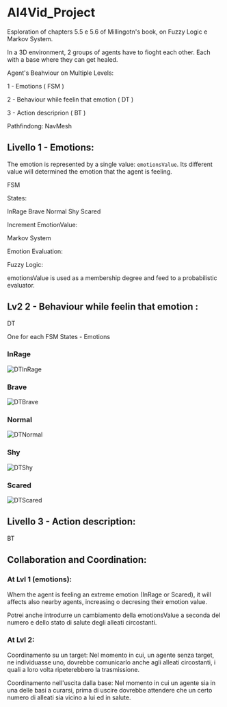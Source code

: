 # AI4Vid_Project

Esploration of chapters 5.5 e 5.6 of Millingotn's book, on Fuzzy Logic e Markov System.


In a 3D environment, 2 groups of agents have to fioght each other.
Each with a base where they can get healed.


Agent's Beahviour on Multiple Levels:

1 - Emotions ( FSM )

2 - Behaviour while feelin that emotion ( DT )

3 - Action descriprion ( BT )

	
Pathfindong: NavMesh


## Livello 1 - Emotions:

The emotion is represented by a single value: `emotionsValue`.
Its different value will determined the emotion that the agent is feeling.

FSM

States:

  InRage
  Brave
  Normal
  Shy
  Scared
  
Increment EmotionValue:

  Markov System

Emotion Evaluation:

  Fuzzy Logic:

  emotionsValue is used as a membership degree and feed to a probabilistic evaluator.


## Lv2 2 - Behaviour while feelin that emotion :

DT

One for each FSM States - Emotions

### InRage

![DTInRage](https://user-images.githubusercontent.com/71270277/148593728-540068e6-7c67-4c60-864c-e0f27b5df66d.png)

### Brave

![DTBrave](https://user-images.githubusercontent.com/71270277/148593722-ec86960a-1e75-42ff-ace9-e7cedb908197.png)

### Normal

![DTNormal](https://user-images.githubusercontent.com/71270277/148593720-b5a03cfb-8ea5-410a-99af-c272ac2f2d39.png)

### Shy

![DTShy](https://user-images.githubusercontent.com/71270277/148593719-56b91b90-023b-40a4-a919-6bd377730303.png)

### Scared

![DTScared](https://user-images.githubusercontent.com/71270277/148541267-de24ac51-ab99-4772-8d29-bad781eb49ef.jpg)


## Livello 3 - Action description:

BT


## Collaboration and Coordination:


### At Lvl 1 (emotions):

Whem the agent is feeling an extreme emotion (InRage or Scared),
it will affects also nearby agents, increasing o decresing their emotion value.


Potrei anche introdurre un cambiamento della emotionsValue a seconda del numero e dello stato di salute degli alleati circostanti.



### At Lvl 2:


Coordinamento su un target: 
  Nel momento in cui, un agente senza target, ne individuasse uno, dovrebbe comunicarlo anche agli alleati circostanti, i quali a loro volta ripeterebbero la trasmissione.

Coordinamento nell'uscita dalla base: 
  Nel momento in cui un agente sia in una delle basi a curarsi, prima di uscire dovrebbe attendere che un certo numero di alleati sia vicino a lui ed in salute.
